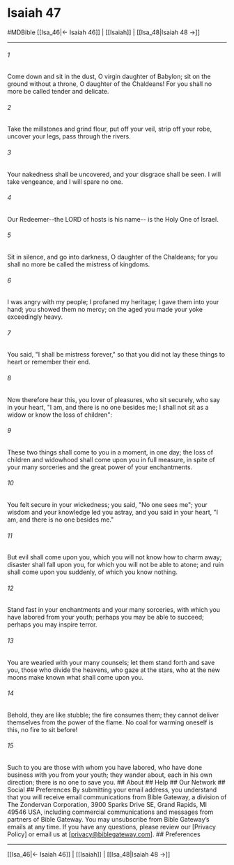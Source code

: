 # Isaiah 47
#MDBible
[[Isa_46|← Isaiah 46]] | [[Isaiah]] | [[Isa_48|Isaiah 48 →]]

***


###### 1 
Come down and sit in the dust, O virgin daughter of Babylon; sit on the ground without a throne, O daughter of the Chaldeans! For you shall no more be called tender and delicate. 

###### 2 
Take the millstones and grind flour, put off your veil, strip off your robe, uncover your legs, pass through the rivers. 

###### 3 
Your nakedness shall be uncovered, and your disgrace shall be seen. I will take vengeance, and I will spare no one. 

###### 4 
Our Redeemer--the LORD of hosts is his name-- is the Holy One of Israel. 

###### 5 
Sit in silence, and go into darkness, O daughter of the Chaldeans; for you shall no more be called the mistress of kingdoms. 

###### 6 
I was angry with my people; I profaned my heritage; I gave them into your hand; you showed them no mercy; on the aged you made your yoke exceedingly heavy. 

###### 7 
You said, "I shall be mistress forever," so that you did not lay these things to heart or remember their end. 

###### 8 
Now therefore hear this, you lover of pleasures, who sit securely, who say in your heart, "I am, and there is no one besides me; I shall not sit as a widow or know the loss of children": 

###### 9 
These two things shall come to you in a moment, in one day; the loss of children and widowhood shall come upon you in full measure, in spite of your many sorceries and the great power of your enchantments. 

###### 10 
You felt secure in your wickedness; you said, "No one sees me"; your wisdom and your knowledge led you astray, and you said in your heart, "I am, and there is no one besides me." 

###### 11 
But evil shall come upon you, which you will not know how to charm away; disaster shall fall upon you, for which you will not be able to atone; and ruin shall come upon you suddenly, of which you know nothing. 

###### 12 
Stand fast in your enchantments and your many sorceries, with which you have labored from your youth; perhaps you may be able to succeed; perhaps you may inspire terror. 

###### 13 
You are wearied with your many counsels; let them stand forth and save you, those who divide the heavens, who gaze at the stars, who at the new moons make known what shall come upon you. 

###### 14 
Behold, they are like stubble; the fire consumes them; they cannot deliver themselves from the power of the flame. No coal for warming oneself is this, no fire to sit before! 

###### 15 
Such to you are those with whom you have labored, who have done business with you from your youth; they wander about, each in his own direction; there is no one to save you. ## About ## Help ## Our Network ## Social ## Preferences By submitting your email address, you understand that you will receive email communications from Bible Gateway, a division of The Zondervan Corporation, 3900 Sparks Drive SE, Grand Rapids, MI 49546 USA, including commercial communications and messages from partners of Bible Gateway. You may unsubscribe from Bible Gateway&rsquo;s emails at any time. If you have any questions, please review our [Privacy Policy] or email us at [privacy@biblegateway.com]. ## Preferences

***

[[Isa_46|← Isaiah 46]] | [[Isaiah]] | [[Isa_48|Isaiah 48 →]]
